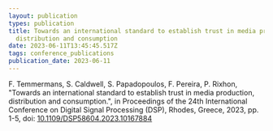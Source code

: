 ```yaml
---
layout: publication
types: publication
title: Towards an international standard to establish trust in media production,
  distribution and consumption
date: 2023-06-11T13:45:45.517Z
tags: conference_publications
publication_date: 2023-06-11
---
```

F. Temmermans, S. Caldwell, S. Papadopoulos, F. Pereira, P. Rixhon, "Towards an international standard to establish trust in media production, distribution and consumption.", in Proceedings of the 24th International Conference on Digital Signal Processing (DSP), Rhodes, Greece, 2023, pp. 1-5, doi: [10.1109/DSP58604.2023.10167884](https://ieeexplore.ieee.org/document/10167884)